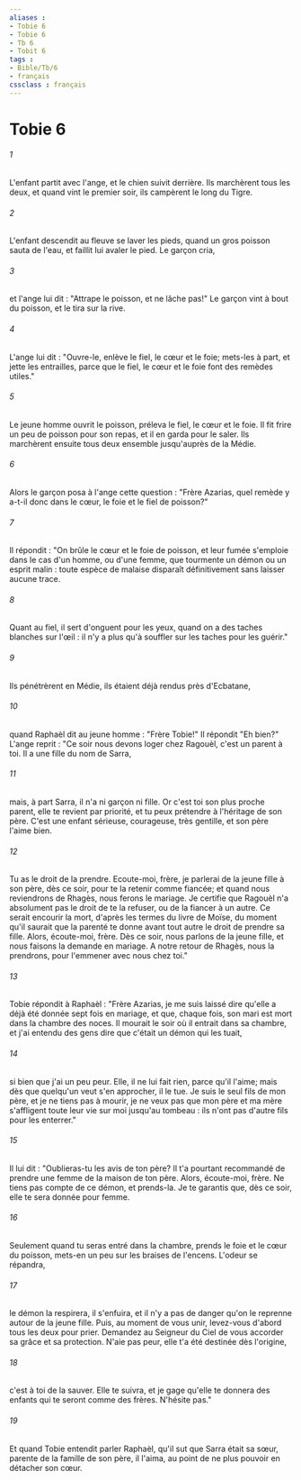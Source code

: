 ```yaml
---
aliases : 
- Tobie 6
- Tobie 6
- Tb 6
- Tobit 6
tags : 
- Bible/Tb/6
- français
cssclass : français
---
```


# Tobie 6

###### 1
L'enfant partit avec l'ange, et le chien suivit derrière. Ils marchèrent tous les deux, et quand vint le premier soir, ils campèrent le long du Tigre.
###### 2
L'enfant descendit au fleuve se laver les pieds, quand un gros poisson sauta de l'eau, et faillit lui avaler le pied. Le garçon cria,
###### 3
et l'ange lui dit : "Attrape le poisson, et ne lâche pas!" Le garçon vint à bout du poisson, et le tira sur la rive.
###### 4
L'ange lui dit : "Ouvre-le, enlève le fiel, le cœur et le foie; mets-les à part, et jette les entrailles, parce que le fiel, le cœur et le foie font des remèdes utiles."
###### 5
Le jeune homme ouvrit le poisson, préleva le fiel, le cœur et le foie. Il fit frire un peu de poisson pour son repas, et il en garda pour le saler. Ils marchèrent ensuite tous deux ensemble jusqu'auprès de la Médie.
###### 6
Alors le garçon posa à l'ange cette question : "Frère Azarias, quel remède y a-t-il donc dans le cœur, le foie et le fiel de poisson?"
###### 7
Il répondit : "On brûle le cœur et le foie de poisson, et leur fumée s'emploie dans le cas d'un homme, ou d'une femme, que tourmente un démon ou un esprit malin : toute espèce de malaise disparaît définitivement sans laisser aucune trace.
###### 8
Quant au fiel, il sert d'onguent pour les yeux, quand on a des taches blanches sur l'œil : il n'y a plus qu'à souffler sur les taches pour les guérir."
###### 9
Ils pénétrèrent en Médie, ils étaient déjà rendus près d'Ecbatane,
###### 10
quand Raphaèl dit au jeune homme : "Frère Tobie!" Il répondit "Eh bien?" L'ange reprit : "Ce soir nous devons loger chez Ragouèl, c'est un parent à toi. Il a une fille du nom de Sarra,
###### 11
mais, à part Sarra, il n'a ni garçon ni fille. Or c'est toi son plus proche parent, elle te revient par priorité, et tu peux prétendre à l'héritage de son père. C'est une enfant sérieuse, courageuse, très gentille, et son père l'aime bien.
###### 12
Tu as le droit de la prendre. Ecoute-moi, frère, je parlerai de la jeune fille à son père, dès ce soir, pour te la retenir comme fiancée; et quand nous reviendrons de Rhagès, nous ferons le mariage. Je certifie que Ragouèl n'a absolument pas le droit de te la refuser, ou de la fiancer à un autre. Ce serait encourir la mort, d'après les termes du livre de Moïse, du moment qu'il saurait que la parenté te donne avant tout autre le droit de prendre sa fille. Alors, écoute-moi, frère. Dès ce soir, nous parlons de la jeune fille, et nous faisons la demande en mariage. A notre retour de Rhagès, nous la prendrons, pour l'emmener avec nous chez toi."
###### 13
Tobie répondit à Raphaèl : "Frère Azarias, je me suis laissé dire qu'elle a déjà été donnée sept fois en mariage, et que, chaque fois, son mari est mort dans la chambre des noces. Il mourait le soir où il entrait dans sa chambre, et j'ai entendu des gens dire que c'était un démon qui les tuait,
###### 14
si bien que j'ai un peu peur. Elle, il ne lui fait rien, parce qu'il l'aime; mais dès que quelqu'un veut s'en approcher, il le tue. Je suis le seul fils de mon père, et je ne tiens pas à mourir, je ne veux pas que mon père et ma mère s'affligent toute leur vie sur moi jusqu'au tombeau : ils n'ont pas d'autre fils pour les enterrer."
###### 15
Il lui dit : "Oublieras-tu les avis de ton père? Il t'a pourtant recommandé de prendre une femme de la maison de ton père. Alors, écoute-moi, frère. Ne tiens pas compte de ce démon, et prends-la. Je te garantis que, dès ce soir, elle te sera donnée pour femme.
###### 16
Seulement quand tu seras entré dans la chambre, prends le foie et le cœur du poisson, mets-en un peu sur les braises de l'encens. L'odeur se répandra,
###### 17
le démon la respirera, il s'enfuira, et il n'y a pas de danger qu'on le reprenne autour de la jeune fille. Puis, au moment de vous unir, levez-vous d'abord tous les deux pour prier. Demandez au Seigneur du Ciel de vous accorder sa grâce et sa protection. N'aie pas peur, elle t'a été destinée dès l'origine, 
###### 18
c'est à toi de la sauver. Elle te suivra, et je gage qu'elle te donnera des enfants qui te seront comme des frères. N'hésite pas." 
###### 19
Et quand Tobie entendit parler Raphaèl, qu'il sut que Sarra était sa sœur, parente de la famille de son père, il l'aima, au point de ne plus pouvoir en détacher son cœur.
